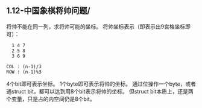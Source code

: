 
## 1.12-中国象棋将帅问题/

将帅不能在同一列，求将帅可能的坐标。
将帅坐标表示（即表示出9宫格坐标即可）：

```
  1 4 7
  2 5 8
  3 6 9

COL : (n-1)/3
ROW : (n-1)%3
```

4个bit即可表示坐标。
1个byte即可表示将帅的坐标。
通过位操作一个byte，或者通struct bit，都可以达到用8个bit表示将帅的坐标。
但struct bit本质上，还是两个变量，只是占的内空间仍是8个bit。
